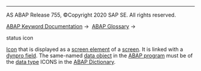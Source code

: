   

* * *

AS ABAP Release 755, ©Copyright 2020 SAP SE. All rights reserved.

[ABAP Keyword Documentation](javascript:call_link\('abenabap.htm'\)) →  [ABAP Glossary](javascript:call_link\('abenabap_glossary.htm'\)) → 

status icon

[Icon](javascript:call_link\('abenicon_glosry.htm'\) "Glossary Entry") that is displayed as a [screen element](javascript:call_link\('abenscreen_element_glosry.htm'\) "Glossary Entry") of a [screen](javascript:call_link\('abenscreen_glosry.htm'\) "Glossary Entry"). It is linked with a [dynpro field](javascript:call_link\('abendynpro_field_glosry.htm'\) "Glossary Entry"). The same-named [data object](javascript:call_link\('abendata_object_glosry.htm'\) "Glossary Entry") in the [ABAP program](javascript:call_link\('abenabap_program_glosry.htm'\) "Glossary Entry") must be of the [data type](javascript:call_link\('abendata_type_glosry.htm'\) "Glossary Entry") ICONS in the [ABAP Dictionary](javascript:call_link\('abenabap_dictionary_glosry.htm'\) "Glossary Entry").